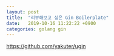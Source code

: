 ```yaml
---
layout: post
title:  "리뷰해보고 싶은 Gin Boilerplate"
date:   2019-10-16 11:22:22 +0900
categories: golang gin
---
```


https://github.com/yakuter/ugin